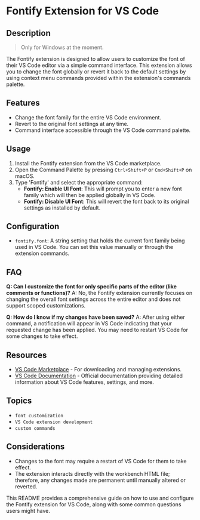 
# Fontify Extension for VS Code

## Description

>Only for Windows at the moment.

The Fontify extension is designed to allow users to customize the font of their VS Code editor via a simple command interface. This extension allows you to change the font globally or revert it back to the default settings by using context menu commands provided within the extension's commands palette.

## Features

- Change the font family for the entire VS Code environment.
- Revert to the original font settings at any time.
- Command interface accessible through the VS Code command palette.

## Usage

1. Install the Fontify extension from the VS Code marketplace.
2. Open the Command Palette by pressing `Ctrl+Shift+P` or `Cmd+Shift+P` on macOS.
3. Type 'Fontify' and select the appropriate command:
   - **Fontify: Enable UI Font**: This will prompt you to enter a new font family which will then be applied globally in VS Code.
   - **Fontify: Disable UI Font**: This will revert the font back to its original settings as installed by default.

## Configuration

- `fontify.font`: A string setting that holds the current font family being used in VS Code. You can set this value manually or through the extension commands.

## FAQ

**Q: Can I customize the font for only specific parts of the editor (like comments or functions)?**
A: No, the Fontify extension currently focuses on changing the overall font settings across the entire editor and does not support scoped customizations.

**Q: How do I know if my changes have been saved?**
A: After using either command, a notification will appear in VS Code indicating that your requested change has been applied. You may need to restart VS Code for some changes to take effect.

## Resources

- [VS Code Marketplace](https://marketplace.visualstudio.com/vscode) - For downloading and managing extensions.
- [VS Code Documentation](https://code.visualstudio.com/docs) - Official documentation providing detailed information about VS Code features, settings, and more.

## Topics

- `font customization`
- `VS Code extension development`
- `custom commands`

## Considerations

- Changes to the font may require a restart of VS Code for them to take effect.
- The extension interacts directly with the workbench HTML file; therefore, any changes made are permanent until manually altered or reverted.

This README provides a comprehensive guide on how to use and configure the Fontify extension for VS Code, along with some common questions users might have.
